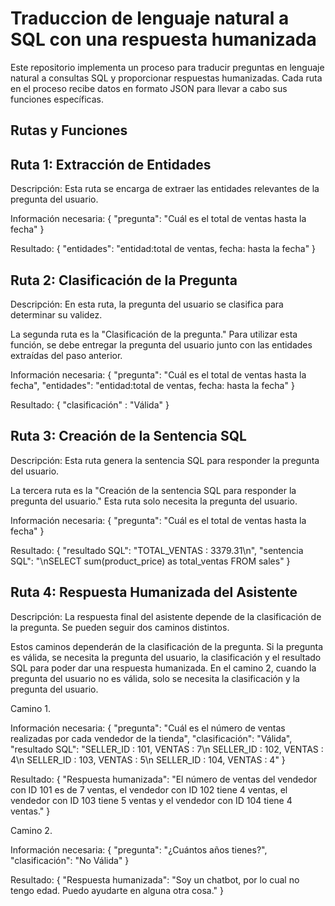 # Traduccion de lenguaje natural a SQL con una respuesta humanizada

Este repositorio implementa un proceso para traducir preguntas en lenguaje natural a consultas SQL y proporcionar respuestas humanizadas. Cada ruta en el proceso recibe datos en formato JSON para llevar a cabo sus funciones específicas.

## Rutas y Funciones

## Ruta 1: Extracción de Entidades
Descripción: Esta ruta se encarga de extraer las entidades relevantes de la pregunta del usuario.

Información necesaria:
{
  "pregunta": "Cuál es el total de ventas hasta la fecha"
}

Resultado:
{
 "entidades": "entidad:total de ventas, fecha: hasta la fecha"
}


## Ruta 2: Clasificación de la Pregunta
Descripción: En esta ruta, la pregunta del usuario se clasifica para determinar su validez.

La segunda ruta es la "Clasificación de la pregunta." Para utilizar esta función, se debe entregar la pregunta del usuario junto con las entidades extraídas del paso anterior.

Información necesaria:
{
  "pregunta": "Cuál es el total de ventas hasta la fecha",
  "entidades": "entidad:total de ventas, fecha: hasta la fecha"
}

Resultado:
{
  "clasificación" : "Válida"
}

## Ruta 3: Creación de la Sentencia SQL
Descripción: Esta ruta genera la sentencia SQL para responder la pregunta del usuario.

La tercera ruta es la "Creación de la sentencia SQL para responder la pregunta del usuario." Esta ruta solo necesita la pregunta del usuario.

Información necesaria:
{
  "pregunta": "Cuál es el total de ventas hasta la fecha"
}
  
Resultado:
{
    "resultado SQL": "TOTAL_VENTAS : 3379.31\n",
    "sentencia SQL": "\nSELECT sum(product_price) as total_ventas FROM sales"
}

## Ruta 4: Respuesta Humanizada del Asistente
Descripción: La respuesta final del asistente depende de la clasificación de la pregunta. Se pueden seguir dos caminos distintos.

Estos caminos dependerán de la clasificación de la pregunta. Si la pregunta es válida, se necesita la pregunta del usuario, la clasificación y el resultado SQL para poder dar una respuesta humanizada. En el camino 2, cuando la pregunta del usuario no es válida, solo se necesita la clasificación y la pregunta del usuario.

Camino 1.


Información necesaria:
{
  "pregunta": "Cuál es el número de ventas realizadas por cada vendedor de la tienda",
  "clasificación": "Válida",
  "resultado SQL": "SELLER_ID : 101,  VENTAS : 7\n SELLER_ID : 102,  VENTAS : 4\n SELLER_ID : 103,  VENTAS : 5\n SELLER_ID : 104,  VENTAS : 4"
}

Resultado:
{
  "Respuesta humanizada": "El número de ventas del vendedor con ID 101 es de 7 ventas, el vendedor con ID 102 tiene 4 ventas, el vendedor con ID 103 tiene 5 ventas y el vendedor con ID 104 tiene 4 ventas."
}

Camino 2.


Información necesaria:
{
  "pregunta": "¿Cuántos años tienes?",
  "clasificación": "No Válida"
}

Resultado:
{
    "Respuesta humanizada": "Soy un chatbot, por lo cual no tengo edad. Puedo ayudarte en alguna otra cosa."
}
